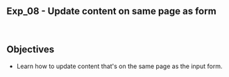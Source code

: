 ## Exp_08 - Update content on same page as form

<br>

## Objectives

- Learn how to update content that's on the same page as the input form.

